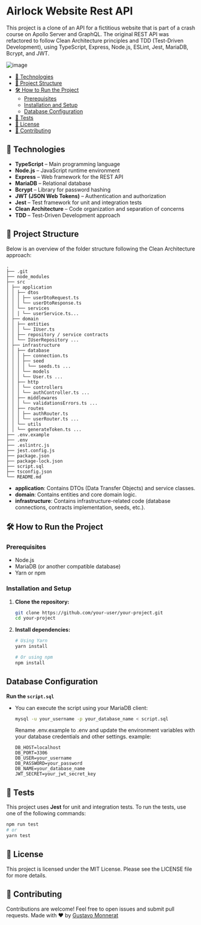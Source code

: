 # Airlock Website Rest API

This project is a clone of an API for a fictitious website that is part of a crash course on Apollo Server and GraphQL. The original REST API was refactored to follow Clean Architecture principles and TDD (Test-Driven Development), using TypeScript, Express, Node.js, ESLint, Jest, MariaDB, Bcrypt, and JWT.

![image](https://github.com/user-attachments/assets/470a1d09-1035-41cc-9c71-22e0eda9cad9)

- [🚀 Technologies](#-technologies)
- [📂 Project Structure](#-project-structure)
- [🛠️ How to Run the Project](#️-how-to-run-the-project)
  - [Prerequisites](#prerequisites)
  - [Installation and Setup](#installation-and-setup)
  - [Database Configuration](#database-configuration)
- [🧪 Tests](#-tests)
- [📝 License](#-license)
- [🙌 Contributing](#-contributing)

## 🚀 Technologies

- **TypeScript** – Main programming language
- **Node.js** – JavaScript runtime environment
- **Express** – Web framework for the REST API
- **MariaDB** – Relational database
- **Bcrypt** – Library for password hashing
- **JWT (JSON Web Tokens)** – Authentication and authorization
- **Jest** – Test framework for unit and integration tests
- **Clean Architecture** – Code organization and separation of concerns
- **TDD** – Test-Driven Development approach

## 📂 Project Structure

Below is an overview of the folder structure following the Clean Architecture approach:

    .
    ├── .git
    ├── node_modules
    ├── src
    │ ├── application
    │ │ ├── dtos
    │ │ │ ├── userDtoRequest.ts
    │ │ │ └── userDtoResponse.ts
    │ │ └── services
    │ │ │ └── userService.ts...
    │ ├── domain
    │ │ ├── entities
    │ │ │ └── IUser.ts
    │ │ ├── repository / service contracts
    │ │ └── IUserRepository ...
    │ ├── infrastructure
    │ │ ├── database
    │ │ │ ├── connection.ts
    │ │ │ ├── seed
    │ │ │ │ └── seeds.ts ...
    │ │ │ └── models
    │ │ │ └── User.ts ...
    │ │ ├── http
    │ │ │ └── controllers
    │ │ │ └── authController.ts ...
    │ │ ├── middlewares
    │ │ │ └── validationsErrors.ts ...
    │ │ ├── routes
    │ │ │ ├── authRouter.ts
    │ │ │ └── userRouter.ts ...
    │ │ └── utils
    │ │ └── generateToken.ts ...
    ├── .env.example
    ├── .env
    ├── .eslintrc.js
    ├── jest.config.js
    ├── package.json
    ├── package-lock.json
    ├── script.sql
    ├── tsconfig.json
    └── README.md

- **application**: Contains DTOs (Data Transfer Objects) and service classes.
- **domain**: Contains entities and core domain logic.
- **infrastructure**: Contains infrastructure-related code (database connections, contracts implementation, seeds, etc.).

## 🛠️ How to Run the Project

### Prerequisites

- Node.js
- MariaDB (or another compatible database)
- Yarn or npm

### Installation and Setup

1. **Clone the repository:**

   ```bash
   git clone https://github.com/your-user/your-project.git
   cd your-project
   ```

2. **Install dependencies:**

   ```bash
   # Using Yarn
   yarn install

   # Or using npm
   npm install
   ```

## Database Configuration

**Run the `script.sql`**

- You can execute the script using your MariaDB client:
  ```bash
  mysql -u your_username -p your_database_name < script.sql
  ```
  Rename .env.example to .env and update the environment variables with your database credentials and other settings.
  example:

  ```env
  DB_HOST=localhost
  DB_PORT=3306
  DB_USER=your_username
  DB_PASSWORD=your_password
  DB_NAME=your_database_name
  JWT_SECRET=your_jwt_secret_key
  ```

## 🧪 Tests

This project uses **Jest** for unit and integration tests. To run the tests, use one of the following commands:

```bash
npm run test
# or
yarn test
```

## 📝 License

This project is licensed under the MIT License. Please see the LICENSE file for more details.

## 🙌 Contributing

Contributions are welcome! Feel free to open issues and submit pull requests.
Made with ❤️ by [Gustavo Monnerat](https://github.com/gustavommcv)
